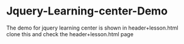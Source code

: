 # Jquery-Learning-center-Demo <br>

The demo for jquery learning center is shown in header+lesson.html <br>
clone this and check the header+lesson.html page 
